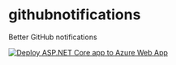 # githubnotifications
Better GitHub notifications

[![Deploy ASP.NET Core app to Azure Web App](https://github.com/christothes/githubnotifications/actions/workflows/dotnet.yml/badge.svg)](https://github.com/christothes/githubnotifications/actions/workflows/dotnet.yml)
